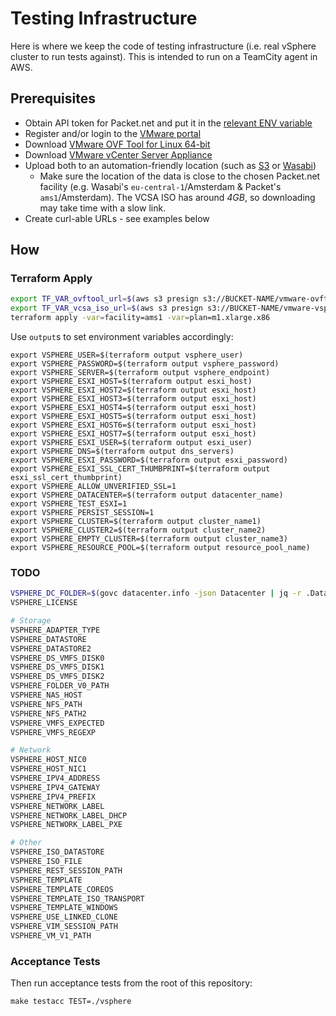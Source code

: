 # Testing Infrastructure

Here is where we keep the code of testing infrastructure (i.e. real vSphere cluster to run tests against).
This is intended to run on a TeamCity agent in AWS.

## Prerequisites

- Obtain API token for Packet.net and put it in the [relevant ENV variable](https://www.terraform.io/docs/providers/packet/#auth_token)
- Register and/or login to the [VMware portal](https://my.vmware.com/web/vmware/login)
- Download [VMware OVF Tool for Linux 64-bit](https://my.vmware.com/group/vmware/details?downloadGroup=OVFTOOL410&productId=353)
- Download [VMware vCenter Server Appliance](https://my.vmware.com/group/vmware/details?downloadGroup=VC67U1B&productId=742&rPId=31320)
- Upload both to an automation-friendly location (such as [S3](https://aws.amazon.com/s3/) or [Wasabi](https://wasabi.com/))
  - Make sure the location of the data is close to the chosen Packet.net facility
    (e.g. Wasabi's `eu-central-1`/Amsterdam & Packet's `ams1`/Amsterdam).
    The VCSA ISO has around *4GB*, so downloading may take time with a slow link.
- Create curl-able URLs - see examples below

## How

### Terraform Apply

```sh
export TF_VAR_ovftool_url=$(aws s3 presign s3://BUCKET-NAME/vmware-ovftool/VMware-ovftool-4.3.0-7948156-lin.x86_64.bundle)
export TF_VAR_vcsa_iso_url=$(aws s3 presign s3://BUCKET-NAME/vmware-vsphere/VMware-VCSA-all-6.7.0-11726888.iso)
terraform apply -var=facility=ams1 -var=plan=m1.xlarge.x86
```

Use `output`s to set environment variables accordingly:

```
export VSPHERE_USER=$(terraform output vsphere_user)
export VSPHERE_PASSWORD=$(terraform output vsphere_password)
export VSPHERE_SERVER=$(terraform output vsphere_endpoint)
export VSPHERE_ESXI_HOST=$(terraform output esxi_host)
export VSPHERE_ESXI_HOST2=$(terraform output esxi_host)
export VSPHERE_ESXI_HOST3=$(terraform output esxi_host)
export VSPHERE_ESXI_HOST4=$(terraform output esxi_host)
export VSPHERE_ESXI_HOST5=$(terraform output esxi_host)
export VSPHERE_ESXI_HOST6=$(terraform output esxi_host)
export VSPHERE_ESXI_HOST7=$(terraform output esxi_host)
export VSPHERE_ESXI_USER=$(terraform output esxi_user)
export VSPHERE_DNS=$(terraform output dns_servers)
export VSPHERE_ESXI_PASSWORD=$(terraform output esxi_password)
export VSPHERE_ESXI_SSL_CERT_THUMBPRINT=$(terraform output esxi_ssl_cert_thumbprint)
export VSPHERE_ALLOW_UNVERIFIED_SSL=1
export VSPHERE_DATACENTER=$(terraform output datacenter_name)
export VSPHERE_TEST_ESXI=1
export VSPHERE_PERSIST_SESSION=1
export VSPHERE_CLUSTER=$(terraform output cluster_name1)
export VSPHERE_CLUSTER2=$(terraform output cluster_name2)
export VSPHERE_EMPTY_CLUSTER=$(terraform output cluster_name3)
export VSPHERE_RESOURCE_POOL=$(terraform output resource_pool_name)
```

### TODO

```sh
VSPHERE_DC_FOLDER=$(govc datacenter.info -json Datacenter | jq -r .Datacenters[0].Parent.Value)
VSPHERE_LICENSE

# Storage
VSPHERE_ADAPTER_TYPE
VSPHERE_DATASTORE
VSPHERE_DATASTORE2
VSPHERE_DS_VMFS_DISK0
VSPHERE_DS_VMFS_DISK1
VSPHERE_DS_VMFS_DISK2
VSPHERE_FOLDER_V0_PATH
VSPHERE_NAS_HOST
VSPHERE_NFS_PATH
VSPHERE_NFS_PATH2
VSPHERE_VMFS_EXPECTED
VSPHERE_VMFS_REGEXP

# Network
VSPHERE_HOST_NIC0
VSPHERE_HOST_NIC1
VSPHERE_IPV4_ADDRESS
VSPHERE_IPV4_GATEWAY
VSPHERE_IPV4_PREFIX
VSPHERE_NETWORK_LABEL
VSPHERE_NETWORK_LABEL_DHCP
VSPHERE_NETWORK_LABEL_PXE

# Other
VSPHERE_ISO_DATASTORE
VSPHERE_ISO_FILE
VSPHERE_REST_SESSION_PATH
VSPHERE_TEMPLATE
VSPHERE_TEMPLATE_COREOS
VSPHERE_TEMPLATE_ISO_TRANSPORT
VSPHERE_TEMPLATE_WINDOWS
VSPHERE_USE_LINKED_CLONE
VSPHERE_VIM_SESSION_PATH
VSPHERE_VM_V1_PATH
```

### Acceptance Tests

Then run acceptance tests from the root of this repository:

```
make testacc TEST=./vsphere
```
